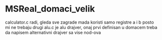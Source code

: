 # MSReal_domaci_velik
calculator.c radi, gleda sve zagrade mada koristi samo registre a i b posto mi ne trebaju drugi
alu.c je alu drajver, onaj prvi definisan u domacem
treba da napisem alternativni drajver sa vise nod-ova
